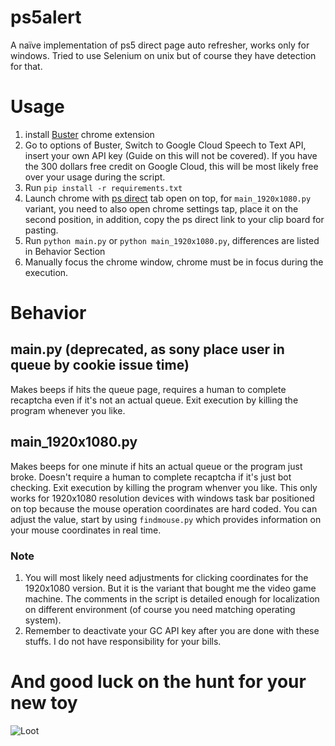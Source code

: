 # ps5alert
A naïve implementation of ps5 direct page auto refresher, works only for windows. Tried to use Selenium on unix but of course they have detection for that.
# Usage
1. install [Buster](https://chrome.google.com/webstore/detail/buster-captcha-solver-for/mpbjkejclgfgadiemmefgebjfooflfhl?hl=en) chrome extension
1. Go to options of Buster, Switch to Google Cloud Speech to Text API, insert your own API key (Guide on this will not be covered). If you have the 300 dollars free credit on Google Cloud, this will be most likely free over your usage during the script.
1. Run
  ```pip install -r requirements.txt```
2. Launch chrome with [ps direct](https://direct.playstation.com/en-us/ps5) tab open on top, for ```main_1920x1080.py``` variant, you need to also open chrome settings tap, place it on the second position, in addition, copy the ps direct link to your clip board for pasting.
3. Run
  ```python main.py```
  or
  ```python main_1920x1080.py```,
  differences are listed in Behavior Section
4. Manually focus the chrome window, chrome must be in focus during the execution.
# Behavior
## main.py (deprecated, as sony place user in queue by cookie issue time)
Makes beeps if hits the queue page, requires a human to complete recaptcha even if it's not an actual queue. Exit execution by killing the program whenever you like.
## main_1920x1080.py
Makes beeps for one minute if hits an actual queue or the program just broke. Doesn't require a human to complete recaptcha if it's just bot checking. Exit execution by killing the program whenver you like. This only works for 1920x1080 resolution devices with windows task bar positioned on top because the mouse operation coordinates are hard coded. You can adjust the value, start by using ```findmouse.py``` which provides information on your mouse coordinates in real time.
### Note
1. You will most likely need adjustments for clicking coordinates for the 1920x1080 version. But it is the variant that bought me the video game machine. The comments in the script is detailed enough for localization on different environment (of course you need matching operating system).
2. Remember to deactivate your GC API key after you are done with these stuffs. I do not have responsibility for your bills.

# And good luck on the hunt for your new toy
![Loot](https://github.com/LunaBestPone/ps5alert/blob/main/Capture.PNG?raw=true)

